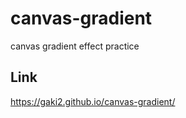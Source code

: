 # canvas-gradient
canvas gradient effect practice

## Link
https://gaki2.github.io/canvas-gradient/
